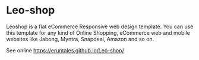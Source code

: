 # Leo-shop
Leoshop is a flat eCommerce Responsive web design template. You can use this template for any kind of Online Shopping, eCommerce web and mobile websites like Jabong, Myntra, Snapdeal, Amazon and so on.

See online https://eruntales.github.io/Leo-shop/
